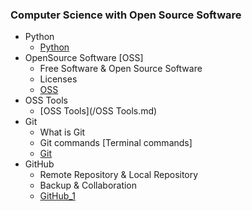 ### Computer Science with Open Source Software

- Python
  - [Python](/Python.md)
- OpenSource Software [OSS]
  - Free Software & Open Source Software
  - Licenses
  - [OSS](/OSS.md)
- OSS Tools
  - [OSS Tools](/OSS Tools.md)
- Git
  - What is Git 
  - Git commands [Terminal commands]
  - [Git](/Git.md)
- GitHub
  - Remote Repository & Local Repository
  - Backup & Collaboration
  - [GitHub_1](/GitHub_1.md)

